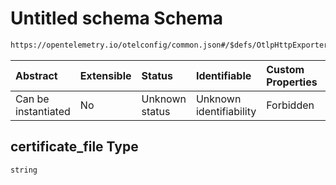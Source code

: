 # Untitled schema Schema

```txt
https://opentelemetry.io/otelconfig/common.json#/$defs/OtlpHttpExporter/properties/certificate_file
```



| Abstract            | Extensible | Status         | Identifiable            | Custom Properties | Additional Properties | Access Restrictions | Defined In                                                    |
| :------------------ | :--------- | :------------- | :---------------------- | :---------------- | :-------------------- | :------------------ | :------------------------------------------------------------ |
| Can be instantiated | No         | Unknown status | Unknown identifiability | Forbidden         | Allowed               | none                | [common.json\*](../schema/common.json "open original schema") |

## certificate\_file Type

`string`
